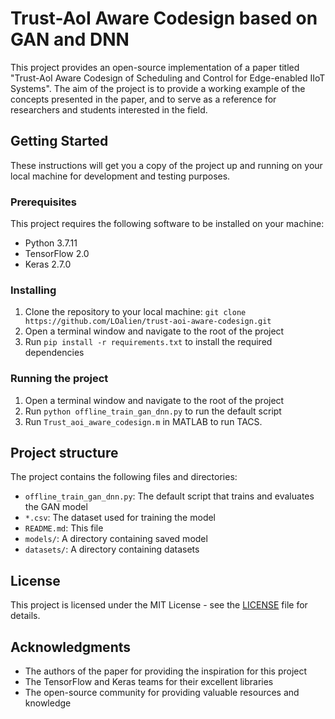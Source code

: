 # Trust-AoI Aware Codesign based on GAN and DNN

This project provides an open-source implementation of a paper titled "Trust-AoI Aware Codesign of Scheduling and Control for Edge-enabled IIoT Systems". The aim of the project is to provide a working example of the concepts presented in the paper, and to serve as a reference for researchers and students interested in the field.

## Getting Started

These instructions will get you a copy of the project up and running on your local machine for development and testing purposes. 

### Prerequisites

This project requires the following software to be installed on your machine:

- Python 3.7.11
- TensorFlow 2.0
- Keras 2.7.0

### Installing

1. Clone the repository to your local machine: `git clone https://github.com/LOalien/trust-aoi-aware-codesign.git`
2. Open a terminal window and navigate to the root of the project
3. Run `pip install -r requirements.txt` to install the required dependencies

### Running the project

1. Open a terminal window and navigate to the root of the project
2. Run `python offline_train_gan_dnn.py` to run the default script
3. Run `Trust_aoi_aware_codesign.m` in MATLAB to run TACS.

## Project structure

The project contains the following files and directories:

- `offline_train_gan_dnn.py`: The default script that trains and evaluates the GAN model
- `*.csv`: The dataset used for training the model
- `README.md`: This file
- `models/`: A directory containing saved model
- `datasets/`: A directory containing datasets

## License

This project is licensed under the MIT License - see the [LICENSE](LICENSE) file for details.

## Acknowledgments

- The authors of the paper for providing the inspiration for this project
- The TensorFlow and Keras teams for their excellent libraries
- The open-source community for providing valuable resources and knowledge
